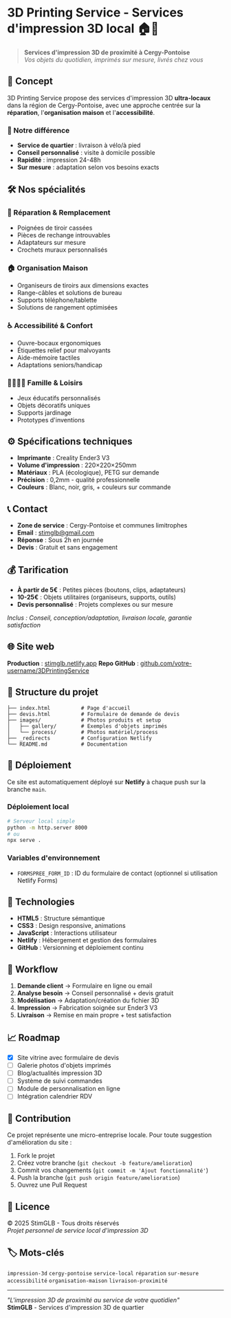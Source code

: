 # 3D Printing Service - Services d'impression 3D local 🏠🔧

> **Services d'impression 3D de proximité à Cergy-Pontoise**  
> *Vos objets du quotidien, imprimés sur mesure, livrés chez vous*

## 🎯 Concept

3D Printing Service propose des services d'impression 3D **ultra-locaux** dans la région de Cergy-Pontoise, avec une approche centrée sur la **réparation**, l'**organisation maison** et l'**accessibilité**.

### 🚀 Notre différence
- **Service de quartier** : livraison à vélo/à pied
- **Conseil personnalisé** : visite à domicile possible
- **Rapidité** : impression 24-48h
- **Sur mesure** : adaptation selon vos besoins exacts

## 🛠️ Nos spécialités

### 🔧 Réparation & Remplacement
- Poignées de tiroir cassées
- Pièces de rechange introuvables
- Adaptateurs sur mesure
- Crochets muraux personnalisés

### 🏠 Organisation Maison
- Organiseurs de tiroirs aux dimensions exactes
- Range-câbles et solutions de bureau
- Supports téléphone/tablette
- Solutions de rangement optimisées

### ♿ Accessibilité & Confort
- Ouvre-bocaux ergonomiques
- Étiquettes relief pour malvoyants
- Aide-mémoire tactiles
- Adaptations seniors/handicap

### 👨‍👩‍👧‍👦 Famille & Loisirs
- Jeux éducatifs personnalisés
- Objets décoratifs uniques
- Supports jardinage
- Prototypes d'inventions

## ⚙️ Spécifications techniques

- **Imprimante** : Creality Ender3 V3
- **Volume d'impression** : 220×220×250mm  
- **Matériaux** : PLA (écologique), PETG sur demande
- **Précision** : 0,2mm - qualité professionnelle
- **Couleurs** : Blanc, noir, gris, + couleurs sur commande

## 📞 Contact

- **Zone de service** : Cergy-Pontoise et communes limitrophes
- **Email** : stimglb@gmail.com
- **Réponse** : Sous 2h en journée
- **Devis** : Gratuit et sans engagement

## 💰 Tarification

- **À partir de 5€** : Petites pièces (boutons, clips, adaptateurs)
- **10-25€** : Objets utilitaires (organiseurs, supports, outils)
- **Devis personnalisé** : Projets complexes ou sur mesure

*Inclus : Conseil, conception/adaptation, livraison locale, garantie satisfaction*

## 🌐 Site web

**Production** : [stimglb.netlify.app](https://3Dprintingservice.netlify.app) 
**Repo GitHub** : [github.com/votre-username/3DPrintingService]([https://github.com/](https://github.com/StimGlb/3DPrintingService))

## 📁 Structure du projet

```
├── index.html          # Page d'accueil
├── devis.html          # Formulaire de demande de devis
├── images/             # Photos produits et setup
│   ├── gallery/        # Exemples d'objets imprimés
│   └── process/        # Photos matériel/process
├── _redirects          # Configuration Netlify
└── README.md           # Documentation
```

## 🚀 Déploiement

Ce site est automatiquement déployé sur **Netlify** à chaque push sur la branche `main`.

### Déploiement local
```bash
# Serveur local simple
python -m http.server 8000
# ou
npx serve .
```

### Variables d'environnement
- `FORMSPREE_FORM_ID` : ID du formulaire de contact (optionnel si utilisation Netlify Forms)

## 🎨 Technologies

- **HTML5** : Structure sémantique
- **CSS3** : Design responsive, animations
- **JavaScript** : Interactions utilisateur
- **Netlify** : Hébergement et gestion des formulaires
- **GitHub** : Versionning et déploiement continu

## 🔄 Workflow

1. **Demande client** → Formulaire en ligne ou email
2. **Analyse besoin** → Conseil personnalisé + devis gratuit  
3. **Modélisation** → Adaptation/création du fichier 3D
4. **Impression** → Fabrication soignée sur Ender3 V3
5. **Livraison** → Remise en main propre + test satisfaction

## 📈 Roadmap

- [x] Site vitrine avec formulaire de devis
- [ ] Galerie photos d'objets imprimés
- [ ] Blog/actualités impression 3D
- [ ] Système de suivi commandes
- [ ] Module de personnalisation en ligne
- [ ] Intégration calendrier RDV

## 🤝 Contribution

Ce projet représente une micro-entreprise locale. Pour toute suggestion d'amélioration du site :

1. Fork le projet
2. Créez votre branche (`git checkout -b feature/amelioration`)
3. Commit vos changements (`git commit -m 'Ajout fonctionnalité'`)  
4. Push la branche (`git push origin feature/amelioration`)
5. Ouvrez une Pull Request

## 📄 Licence

© 2025 StimGLB - Tous droits réservés  
*Projet personnel de service local d'impression 3D*

## 🏷️ Mots-clés

`impression-3d` `cergy-pontoise` `service-local` `réparation` `sur-mesure` `accessibilité` `organisation-maison` `livraison-proximité`

---

*"L'impression 3D de proximité au service de votre quotidien"*  
**StimGLB** - Services d'impression 3D de quartier
